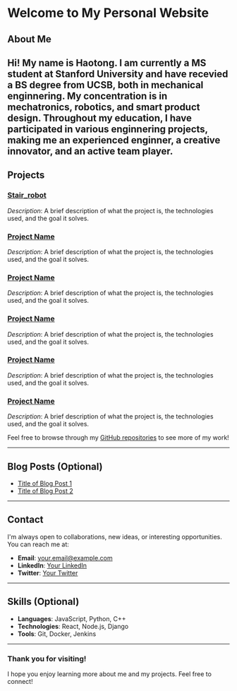 # Welcome to My Personal Website

## About Me
Hi! My name is Haotong. I am currently a MS student at Stanford University and have recevied a BS degree from UCSB, both in mechanical enginnering. My concentration is in mechatronics, robotics, and smart product design. Throughout my education, I have participated in various enginnering projects, making me an experienced enginner, a creative innovator, and an active team player.
---

## Projects

### [Stair_robot](https://github.com/haotonghan/haotonghan.github.io/stair_robot/index.md)
*Description*: A brief description of what the project is, the technologies used, and the goal it solves.

### [Project Name](https://github.com/yourusername/project-repo)
*Description*: A brief description of what the project is, the technologies used, and the goal it solves.

### [Project Name](https://github.com/yourusername/project-repo)
*Description*: A brief description of what the project is, the technologies used, and the goal it solves.

### [Project Name](https://github.com/yourusername/project-repo)
*Description*: A brief description of what the project is, the technologies used, and the goal it solves.

### [Project Name](https://github.com/yourusername/project-repo)
*Description*: A brief description of what the project is, the technologies used, and the goal it solves.

### [Project Name](https://github.com/yourusername/project-repo)
*Description*: A brief description of what the project is, the technologies used, and the goal it solves.



Feel free to browse through my [GitHub repositories](https://github.com/yourusername) to see more of my work!

---

## Blog Posts (Optional)
- [Title of Blog Post 1](https://link-to-blog-post.com)
- [Title of Blog Post 2](https://link-to-blog-post.com)

---

## Contact
I'm always open to collaborations, new ideas, or interesting opportunities. You can reach me at:
- **Email**: [your.email@example.com](mailto:your.email@example.com)
- **LinkedIn**: [Your LinkedIn](https://www.linkedin.com/in/yourusername)
- **Twitter**: [Your Twitter](https://twitter.com/yourusername)

---

## Skills (Optional)
- **Languages**: JavaScript, Python, C++
- **Technologies**: React, Node.js, Django
- **Tools**: Git, Docker, Jenkins

---

### Thank you for visiting!
I hope you enjoy learning more about me and my projects. Feel free to connect!
